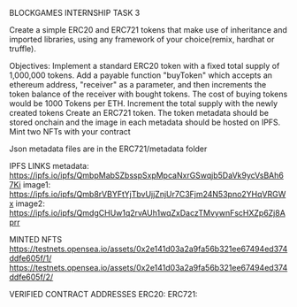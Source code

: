 BLOCKGAMES INTERNSHIP TASK 3

Create a simple ERC20 and ERC721 tokens that make use of inheritance and imported libraries, using any framework of your choice(remix, hardhat or truffle).

Objectives:
Implement a standard ERC20 token with a fixed total supply of 1,000,000 tokens. Add a payable function "buyToken" which accepts an ethereum address, "receiver" as a parameter, and then increments the token balance of the receiver with bought tokens.  The cost of buying tokens would be 1000 Tokens per ETH. Increment the total supply with the newly created tokens
Create an ERC721 token. The token metadata should be stored onchain and the image in each metadata should be hosted on IPFS. Mint two NFTs with your contract

Json metadata files are in the ERC721/metadata folder

IPFS LINKS
metadata: https://ipfs.io/ipfs/QmbpMabSZbsspSxpMpcaNxrGSwqjb5DaVk9ycVsBAh67Ki
image1: https://ipfs.io/ipfs/Qmb8rVBYFtYjTbvUjjZnjUr7C3Fjm24N53pno2YHqVRGWx
image2: https://ipfs.io/ipfs/QmdgCHUw1q2rvAUh1wqZxDaczTMvywnFscHXZp6Zj8Aprr


MINTED NFTS
https://testnets.opensea.io/assets/0x2e141d03a2a9fa56b321ee67494ed374ddfe605f/1/
https://testnets.opensea.io/assets/0x2e141d03a2a9fa56b321ee67494ed374ddfe605f/2/


VERIFIED CONTRACT ADDRESSES
ERC20:
ERC721:

